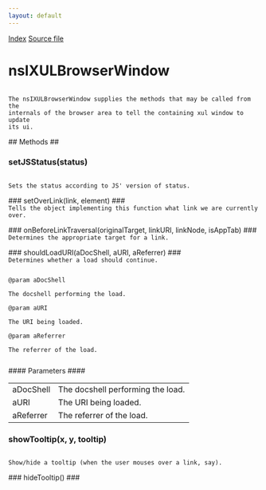 ```yaml
---
layout: default
---
```

<div id='links'><a href="../index.html">Index</a>
<a href="http://dxr.mozilla.org/mozilla-central/source/xpfe/appshell/nsIXULBrowserWindow.idl">Source file</a>
</div>

# nsIXULBrowserWindow #
<code>  
The nsIXULBrowserWindow supplies the methods that may be called from the  
internals of the browser area to tell the containing xul window to update  
its ui.   
  
</code>
## Methods ##

### setJSStatus(status) ###
<code>  
Sets the status according to JS' version of status.  
  
</code>
### setOverLink(link, element) ###
<code>  
Tells the object implementing this function what link we are currently  
over.  
  
</code>
### onBeforeLinkTraversal(originalTarget, linkURI, linkNode, isAppTab) ###
<code>  
Determines the appropriate target for a link.  
  
</code>
### shouldLoadURI(aDocShell, aURI, aReferrer) ###
<code>  
Determines whether a load should continue.  
  
@param aDocShell  
       The docshell performing the load.  
@param aURI  
       The URI being loaded.  
@param aReferrer  
       The referrer of the load.  
  
</code>
#### Parameters ####

<table>

<tr>
<td>aDocShell</td>
<td>       The docshell performing the load.  
</td>
</tr>

<tr>
<td>aURI</td>
<td>       The URI being loaded.  
</td>
</tr>

<tr>
<td>aReferrer</td>
<td>       The referrer of the load.  
</td>
</tr>

</table>

### showTooltip(x, y, tooltip) ###
<code>  
Show/hide a tooltip (when the user mouses over a link, say).  
  
</code>
### hideTooltip() ###
